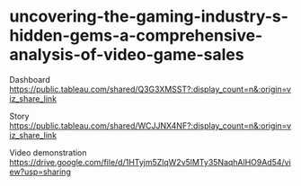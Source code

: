 # uncovering-the-gaming-industry-s-hidden-gems-a-comprehensive-analysis-of-video-game-sales



Dashboard https://public.tableau.com/shared/Q3G3XMSST?:display_count=n&:origin=viz_share_link


Story https://public.tableau.com/shared/WCJJNX4NF?:display_count=n&:origin=viz_share_link



Video demonstration https://drive.google.com/file/d/1HTyjm5ZlqW2v5lMTy35NaqhAlHO9Ad54/view?usp=sharing
